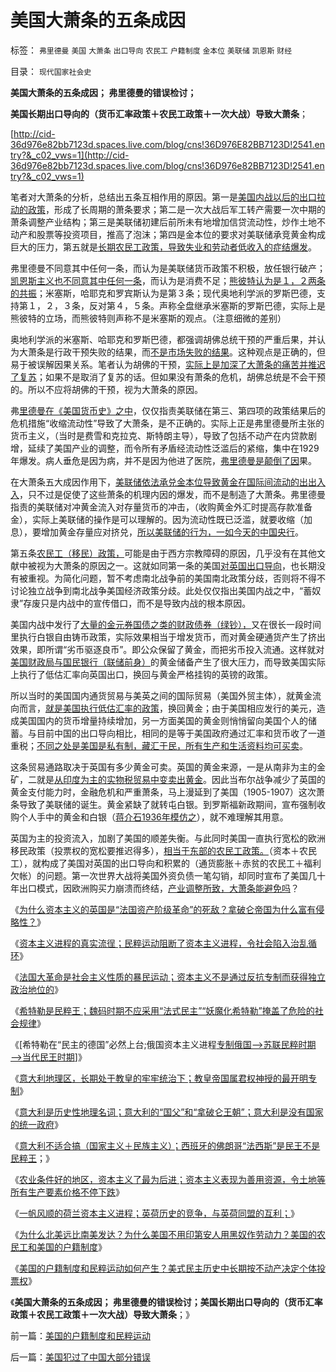 # 美国大萧条的五条成因

标签： `弗里德曼` `美国` `大萧条` `出口导向` `农民工` `户籍制度` `金本位` `美联储` `凯恩斯` `财经` 

目录： `现代国家社会史`

**美国大萧条的五条成因； 弗里德曼的错误检讨；**

**美国长期出口导向的（货币汇率政策＋农民工政策＋一次大战）导致大萧条**；

[http://cid-36d976e82bb7123d.spaces.live.com/blog/cns!36D976E82BB7123D!2541.entry?&_c02_vws=1](http://cid-36d976e82bb7123d.spaces.live.com/blog/cns!36D976e82BB7123D!2541.entry?&_c02_vws=1)

笔者对大萧条的分析，总结出五条互相作用的原因。第一是[美国内战以后的出口拉动的政策](../../../2010/4/26/低估人民币，外汇储备和出口导向讨论目录.md)，形成了长周期的萧条要求；第二是一次大战后军工转产需要一次中期的萧条调整产业结构；第三是美联储初建后前所未有地增加信贷流动性，炒作土地不动产和股票等投资项目，推高了泡沫；第四是金本位的要求对美联储承竞黄金构成巨大的压力，第五就是[长期农民工政策，导致失业和劳动者低收入的症结爆发](../../../2010/3/6/向移民倾斜，居民如何实现“安居乐业”呢.md)。



弗里德曼不同意其中任何一条，而认为是美联储货币政策不积极，放任银行破产；[凯恩斯主义也不同意其中任何一条](../../../2011/1/25/凯恩斯是庇古的“通往奴役之路”.md)，而认为是消费不足；[熊彼特认为是１，２两条的共振](../../../2011/2/21/熊彼特，一条精滑的鱼.md)；米塞斯，哈耶克和罗宾斯认为是第３条；现代奥地利学派的罗斯巴德，支持第１，２，３条，反对第４，５条。声称全盘继承米塞斯的罗斯巴德，实际上是熊彼特的立场，而熊彼特则声称不是米塞斯的观点。（注意细微的差别）



奥地利学派的米塞斯、哈耶克和罗斯巴德，都强调胡佛总统干预的严重后果，并认为大萧条是行政干预失败的结果，而[不是市场失败的结果](../../../2009/4/6/“市场不理性”道德借口操纵利益剥夺和财富转移.md)。这种观点是正确的，但易于被误解因果关系。笔者认为胡佛的干预，[实际上是加深了大萧条的痛苦并推迟了复苏](../../../2009/12/26/“看得见的手”催化了大萧条.md)；如果不是取消了复苏的话。但如果没有萧条的危机，胡佛总统是不会干预的。所以不应将胡佛的干预，视为大萧条的原因。

弗[里德曼在《美国货币史》之中](../../../2010/12/30/货币主义导致恶性通货膨胀和大萧条.md)，仅仅指责美联储在第三、第四项的政策结果后的危机措施“收缩流动性”导致了大萧条，是不正确的。实际上正是弗里德曼所主张的货币主义，（当时是费雪和克拉克、斯特朗主导），导致了包括不动产在内贷款剧增，延续了美国产业的调整，而令所有矛盾经流动性泛滥后的紧缩，集中在1929年爆发。病人垂危是因为病，并不是因为他进了医院，[弗里德曼是颠倒了因](../../../2010/4/23/凯恩斯主义就是社会主义就是计划经济.md)果。

在大萧条五大成因作用下，[美联储依法承兑金本位导致黄金在国际间流动的出出入入](../../../2011/1/3/黄金不能保值；金本位制造经济危机.md)，只不过是促使了这些萧条的机理内因的爆发，而不是制造了大萧条。弗里德曼指责的美联储对冲黄金流入对存量货币的冲击，（收购黄金外汇时提高存款准备金），实际上美联储的操作是可以理解的。因为流动性既已泛滥，就要收缩（加息），要增加黄金存量应对挤兑，[所以美联储的行为，一如今天的中国央行](../../../2011/1/1/中国日本是美国最大“纳税人”.md)。

第五条[农民工（移民）政策，](../../../2011/2/17/民工荒可能是炒作出来的.md)可能是由于西方宗教障碍的原因，几乎没有在其他文献中被视为大萧条的原因之一。这就如同第一条的美国[对英国出口导向](http://hi.baidu.com/darthchn/blog/item/99acc5d83ef9dfe138012f30.html)，也长期没有被重视。为简化问题，暂不考虑南北战争前的美国南北政策分歧，否则将不得不讨论独立战争到南北战争美国经济政策分歧。此处仅仅指出美国内战之中，“蓄奴隶”存废只是内战中的宣传借口，而不是导致内战的根本原因。

美国内战中发行了[大量的金元券国债之类的财政债券（绿钞），](../../../2010/12/30/货币就是税收；货币发行私有化；.md)又在很长一段时间里执行白银自由铸币政策，实际效果相当于增发货币，而对黄金硬通货产生了挤出效果，即所谓“劣币驱逐良币”。即公众保留了黄金，而把劣币投入流通。这样就对[美国财政局与国民银行（联储前身）](../../../2009/12/26/“看得见的手”催化了大萧条.md)的黄金储备产生了很大压力，而导致美国实际上执行了低估汇率向英国出口，换回与黄金严格挂钩的英镑的政策。

所以当时的美国国内通货贸易与美英之间的国际贸易（美国外贸主体），就黄金流向而言，[就是美国执行低估汇率的政策](../../../2009/4/30/低估汇率出口的局部阶层蝇头小利.md)，换回黄金；由于美国相应发行的美元，造成美国国内的货币增量持续增加，另一方面美国的黄金则悄悄留向美国个人的储蓄。与目前中国的出口导向相比，相同的是等于美国政府通过汇率和货币收了一道重税；[不同之处是美国是私有制，藏汇于民，所有生产和生活资料均可买卖](../../../2011/1/19/米塞斯原理与百年中国历史错误.md)。

这条贸易通路取决于英国有多少黄金可卖。英国的黄金来源，一是从南非为主的金矿，二就是[从印度为主的实物税贸易中变卖出黄金](../../../2008/12/20/英殖民帝国终结，是经济理由.md)。因此当布尔战争减少了英国的黄金支付能力时，金融危机和严重萧条，马上漫延到了美国（1905-1907）这次萧条导致了美联储的诞生。黄金紧缺了就转屯白银。到罗斯福新政期间，宣布强制收购个人手中的黄金和白银（[蒋介石1936年模仿之](../../../2011/1/16/亡蒋介石者，蒋介石也.md)），就不难理解其用意。

英国为主的投资流入，加剧了美国的顺差失衡。与此同时美国一直执行宽松的欧洲移民政策（投票权的宽松要推迟得多），[相当于东部的农民工政策。](http://hi.baidu.com/darthchn/blog/item/03720a1a84aa15148718bf0f.html)（资本＋农民工），就构成了美国对英国的出口导向和积累的（通货膨胀＋赤贫的农民工＋福利欠帐）的问题。第一次世界大战将美国外资负债一笔勾销，却同时宣布了美国几十年出口模式，因欧洲购买力崩溃而终结，[产业调整所致，大萧条能避免吗](http://darthvad.blog.163.com/blog/static/5339947020094100020525/)？

《[为什么资本主义的英国是“法国资产阶级革命”的死敌？拿破仑帝国为什么富有侵略性？](../../../2011/3/11/为什么英国是法国大革命的死敌？.md)》

《[资本主义进程的真实流徎；民粹运动阻断了资本主义进程，令社会陷入治乱循环](../../../2011/3/11/被民粹运动阻断的资本主义进程.md)》

《[法国大革命是社会主义性质的暴民运动；资本主义不是通过反抗专制而获得独立政治地位的](../../../2011/3/12/法国大革命是社会主义民粹运动.md)》

《[希特勒是民粹王；魏码时期不应采用“法式民主”“妖魔化希特勒”掩盖了危险的社会规律](../../../2011/3/12/“妖魔化希特勒”掩盖了危险的社会规律.md)》

《[希特勒在“民主的德国”必然上台;俄国资本主义进程[专制俄国——>苏联民粹时期——>当代民王时期](../../../2011/3/12/希特勒在德国上台和俄国民主进程.md)]》

《[意大利地理区，长期处于教皇的牢牢统治下；教皇帝国属君权神授的最开明专制](../../../2011/3/13/文艺复兴在意大利仅仅复兴了文艺.md)》

《[意大利是历史性地理名词；意大利的“国父”和“拿破仑王朝”；意大利是没有国家的统一政府](../../../2011/3/13/意大利的国父的拿破仑王朝.md)》

《[意大利不适合搞（国家主义＋民族主义）；西班牙的佛朗哥“法西斯”是民王不是民粹王](../../../2011/3/13/意大利爱国主义和西班牙佛朗哥.md)；》

《[农业条件好的地区，资本主义了最为后进；资本主义表现为善用资源，令土地等所有生产要素价格不停下跌](../../../2011/3/15/土地和住房不保值导致圈地运动.md)》

《[一帆风顺的荷兰资本主义进程；英荷历史的竞争，与英荷同盟的互利；](../../../2011/3/15/一帆风顺的荷兰资本主义进程.md)》

《[为什么北美远比南美发达？为什么美国不用印第安人用黑奴作劳动力？美国的农民工和美国的户籍制度](../../../2011/3/15/美国的农民工和户籍制度和印第安人.md)》

《[美国的户籍制度和民粹运动如何产生？美式民主历史中长期按不动产决定个体投票权](../../../2011/3/16/美国的户籍制度和民粹运动.md)》

《**美国大萧条的五条成因；
弗里德曼的错误检讨；美国长期出口导向的（货币汇率政策＋农民工政策＋一次大战）导致大萧条**；》

前一篇：[美国的户籍制度和民粹运动](../../../2011/3/16/美国的户籍制度和民粹运动.md)

后一篇：[美国犯过了中国大部分错误](../../../2011/3/16/美国犯过了中国大部分错误.md)